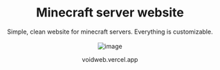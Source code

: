 
<div align="center">

# Minecraft server website
Simple, clean website for minecraft servers. Everything is customizable.
<br>
<br>
![image](https://i.imgur.com/pM5JUDS.png)

voidweb.vercel.app
</div>
